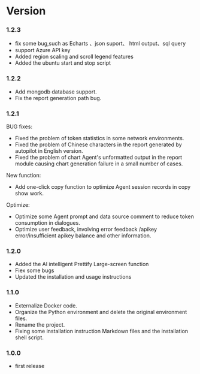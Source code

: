 # Version
### 1.2.3
- fix some bug,such as Echarts 、json suport、 html output、sql query
- support Azure API key
- Added region scaling and scroll legend features
- Added the ubuntu start and stop script



### 1.2.2
- Add mongodb database support.
- Fix the report generation path bug.


### 1.2.1
BUG fixes:
- Fixed the problem of token statistics in some network environments.
- Fixed the problem of Chinese characters in the report generated by autopilot in English version.
- Fixed the problem of chart Agent's unformatted output in the report module causing chart generation failure in a small number of cases.

New function:
- Add one-click copy function to optimize Agent session records in copy show work.

Optimize:
- Optimize some Agent prompt and data source comment to reduce token consumption in dialogues.
- Optimize user feedback, involving error feedback /apikey error/insufficient apikey balance and other information.

### 1.2.0
- Added the AI intelligent Prettify Large-screen function
- Fiex some bugs
- Updated the installation and usage instructions

### 1.1.0
- Externalize Docker code.
- Organize the Python environment and delete the original environment files.
- Rename the project.
- Fixing some installation instruction Markdown files and the installation shell script.

### 1.0.0
- first release

